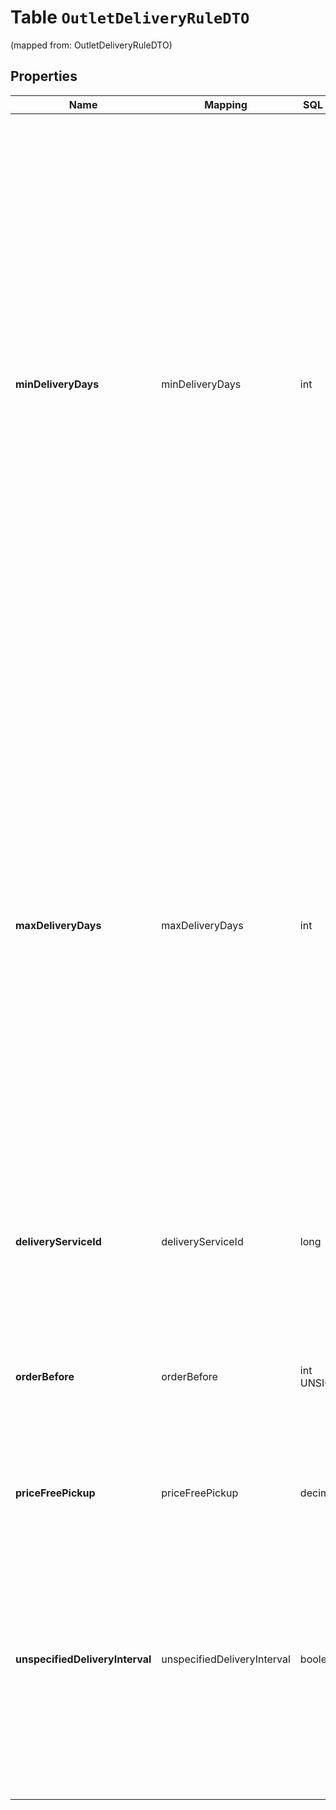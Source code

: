 
# Table `OutletDeliveryRuleDTO`
(mapped from: OutletDeliveryRuleDTO)

## Properties
Name | Mapping | SQL Type | Default | Type | Description | Notes
---- | ------- | -------- | ------- | ---- | ----------- | -----
**minDeliveryDays** | minDeliveryDays | int |  | **kotlin.Int** | Минимальный срок доставки товаров в точку продаж. Указан в рабочих днях.  Минимальное значение: &#x60;0&#x60; — доставка в день заказа.  Максимальное значение: &#x60;60&#x60;.  Допустимые сроки доставки (разница между &#x60;minDeliveryDays&#x60; и &#x60;maxDeliveryDays&#x60;) зависят от региона.  Для доставки по своему региону разница не должна превышать двух дней. Например, если &#x60;minDeliveryDays&#x60; равно 1, то для &#x60;maxDeliveryDays&#x60; допускаются значения от 1 до 3.  Для доставки в другие регионы:  * Если &#x60;minDeliveryDays&#x60; до 18 дней, разница не должна превышать четырех дней. Например, если &#x60;minDeliveryDays&#x60; равно 10, то для &#x60;maxDeliveryDays&#x60; допускаются значения от 10 до 14. * Если &#x60;minDeliveryDays&#x60; больше 18 дней, разница должна быть не больше чем в два раза. Например, если &#x60;minDeliveryDays&#x60; равно 21, то для &#x60;maxDeliveryDays&#x60; допускаются значения от 21 до 42.  Обязательный параметр, если &#x60;type&#x3D;\&quot;DEPOT\&quot;&#x60; или &#x60;type&#x3D;\&quot;MIXED\&quot;&#x60;.  Взаимоисключающий с параметром &#x60;unspecifiedDeliveryInterval&#x60;.  |  [optional]
**maxDeliveryDays** | maxDeliveryDays | int |  | **kotlin.Int** | Максимальный срок доставки товаров в точку продаж. Указан в рабочих днях.  Минимальное значение: &#x60;0&#x60; — доставка в день заказа.  Максимальное значение: &#x60;60&#x60;.  Допустимые сроки доставки (разница между &#x60;minDeliveryDays&#x60; и &#x60;maxDeliveryDays&#x60;) зависят от региона.  Для доставки по своему региону разница не должна превышать двух дней. Например, если &#x60;minDeliveryDays&#x60; равно 1, то для &#x60;maxDeliveryDays&#x60; допускаются значения от 1 до 3.  Для доставки в другие регионы:  * Если &#x60;minDeliveryDays&#x60; до 18 дней, разница не должна превышать четырех дней. Например, если &#x60;minDeliveryDays&#x60; равно 10, то для &#x60;maxDeliveryDays&#x60; допускаются значения от 10 до 14. * Если &#x60;minDeliveryDays&#x60; больше 18 дней, разница должна быть не больше чем в два раза. Например, если &#x60;minDeliveryDays&#x60; равно 21, то для &#x60;maxDeliveryDays&#x60; допускаются значения от 21 до 42.  Обязательный параметр, если &#x60;type&#x3D;\&quot;DEPOT\&quot;&#x60; или &#x60;type&#x3D;\&quot;MIXED\&quot;&#x60;.  Взаимоисключающий с параметром &#x60;unspecifiedDeliveryInterval&#x60;.  |  [optional]
**deliveryServiceId** | deliveryServiceId | long |  | **kotlin.Long** | Идентификатор службы доставки товаров в точку продаж.  Информацию о службе доставки можно получить с помощью запроса [GET delivery/services](../../reference/orders/getDeliveryServices.md).  |  [optional]
**orderBefore** | orderBefore | int UNSIGNED |  | **kotlin.Int** | Час, до которого покупателю нужно сделать заказ, чтобы он был доставлен в точку продаж в сроки от &#x60;minDeliveryDays&#x60; до &#x60;maxDeliveryDays&#x60;.  Если покупатель оформит заказ после указанного часа, он будет доставлен в сроки от &#x60;minDeliveryDays&#x60; + 1 рабочий день до &#x60;maxDeliveryDays&#x60; + 1 рабочий день.  Значение по умолчанию: &#x60;24&#x60;.  |  [optional]
**priceFreePickup** | priceFreePickup | decimal |  | [**java.math.BigDecimal**](java.math.BigDecimal.md) | Цена на товар, начиная с которой действует бесплатный самовывоз товара из точки продаж. |  [optional]
**unspecifiedDeliveryInterval** | unspecifiedDeliveryInterval | boolean |  | **kotlin.Boolean** | Признак доставки товаров в точку продаж на заказ.  Признак выставлен, если:  * точный срок доставки в точку продаж заранее неизвестен (например, если магазин собирает несколько заказов для отправки в точку или населенный пункт); * все товары изготавливаются или поставляются на заказ.  Возможные значения: * &#x60;true&#x60; — товары доставляются в точку продаж на заказ.  Параметр указывается только со значением &#x60;true&#x60;.  Взаимоисключающий с параметрами &#x60;minDeliveryDays&#x60; и &#x60;maxDeliveryDays&#x60;.  |  [optional]








